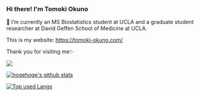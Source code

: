 ### Hi there! I'm Tomoki Okuno
🌱 I’m currently an MS Biostatistics student at UCLA and a graduate student researcher at David Geffen School of Medicine at UCLA.

This is my website: https://tomoki-okuno.com/

Thank you for visiting me✨

![](https://komarev.com/ghpvc/?username=tomokiokuno0528)

<!-- リポジトリステータス -->
[![hogehoge's github stats](https://github-readme-stats.vercel.app/api?username=tomokiokuno0528&hide=contribs&count_private=true&show_icons=true&theme=tokyonight)](https://github.com/ユーザ名/)

<!-- ソースコード統計 -->
[![Top used Langs](https://github-readme-stats.vercel.app/api/top-langs/?username=tomokiokuno0528&layout=compact&theme=tokyonight)](https://github.com/tomokiokuno0528/)



<!--
**tomokiokuno0528/tomokiokuno0528** is a ✨ _special_ ✨ repository because its `README.md` (this file) appears on your GitHub profile.

Here are some ideas to get you started:

- 🔭 I’m currently working on ...
- 🌱 I’m currently learning ...
- 👯 I’m looking to collaborate on ...
- 🤔 I’m looking for help with ...
- 💬 Ask me about ...
- 📫 How to reach me: ...
- 😄 Pronouns: ...
- ⚡ Fun fact: ...
-->
